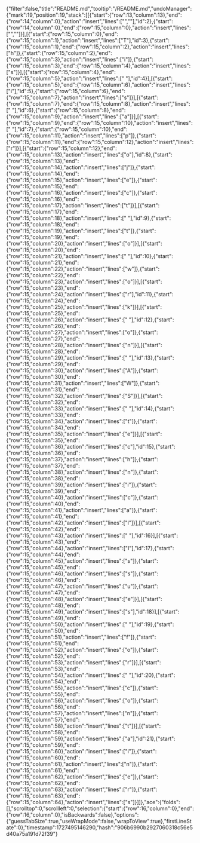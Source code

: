 {"filter":false,"title":"README.md","tooltip":"/README.md","undoManager":{"mark":19,"position":19,"stack":[[{"start":{"row":13,"column":13},"end":{"row":14,"column":0},"action":"insert","lines":["",""],"id":2},{"start":{"row":14,"column":0},"end":{"row":15,"column":0},"action":"insert","lines":["",""]}],[{"start":{"row":15,"column":0},"end":{"row":15,"column":1},"action":"insert","lines":["T"],"id":3},{"start":{"row":15,"column":1},"end":{"row":15,"column":2},"action":"insert","lines":["h"]},{"start":{"row":15,"column":2},"end":{"row":15,"column":3},"action":"insert","lines":["i"]},{"start":{"row":15,"column":3},"end":{"row":15,"column":4},"action":"insert","lines":["s"]}],[{"start":{"row":15,"column":4},"end":{"row":15,"column":5},"action":"insert","lines":[" "],"id":4}],[{"start":{"row":15,"column":5},"end":{"row":15,"column":6},"action":"insert","lines":["i"],"id":5},{"start":{"row":15,"column":6},"end":{"row":15,"column":7},"action":"insert","lines":["s"]}],[{"start":{"row":15,"column":7},"end":{"row":15,"column":8},"action":"insert","lines":[" "],"id":6},{"start":{"row":15,"column":8},"end":{"row":15,"column":9},"action":"insert","lines":["a"]}],[{"start":{"row":15,"column":9},"end":{"row":15,"column":10},"action":"insert","lines":[" "],"id":7},{"start":{"row":15,"column":10},"end":{"row":15,"column":11},"action":"insert","lines":["p"]},{"start":{"row":15,"column":11},"end":{"row":15,"column":12},"action":"insert","lines":["r"]}],[{"start":{"row":15,"column":12},"end":{"row":15,"column":13},"action":"insert","lines":["o"],"id":8},{"start":{"row":15,"column":13},"end":{"row":15,"column":14},"action":"insert","lines":["j"]},{"start":{"row":15,"column":14},"end":{"row":15,"column":15},"action":"insert","lines":["e"]},{"start":{"row":15,"column":15},"end":{"row":15,"column":16},"action":"insert","lines":["c"]},{"start":{"row":15,"column":16},"end":{"row":15,"column":17},"action":"insert","lines":["t"]}],[{"start":{"row":15,"column":17},"end":{"row":15,"column":18},"action":"insert","lines":[" "],"id":9},{"start":{"row":15,"column":18},"end":{"row":15,"column":19},"action":"insert","lines":["t"]},{"start":{"row":15,"column":19},"end":{"row":15,"column":20},"action":"insert","lines":["o"]}],[{"start":{"row":15,"column":20},"end":{"row":15,"column":21},"action":"insert","lines":[" "],"id":10},{"start":{"row":15,"column":21},"end":{"row":15,"column":22},"action":"insert","lines":["w"]},{"start":{"row":15,"column":22},"end":{"row":15,"column":23},"action":"insert","lines":["o"]}],[{"start":{"row":15,"column":23},"end":{"row":15,"column":24},"action":"insert","lines":["r"],"id":11},{"start":{"row":15,"column":24},"end":{"row":15,"column":25},"action":"insert","lines":["k"]}],[{"start":{"row":15,"column":25},"end":{"row":15,"column":26},"action":"insert","lines":[" "],"id":12},{"start":{"row":15,"column":26},"end":{"row":15,"column":27},"action":"insert","lines":["o"]},{"start":{"row":15,"column":27},"end":{"row":15,"column":28},"action":"insert","lines":["n"]}],[{"start":{"row":15,"column":28},"end":{"row":15,"column":29},"action":"insert","lines":[" "],"id":13},{"start":{"row":15,"column":29},"end":{"row":15,"column":30},"action":"insert","lines":["A"]},{"start":{"row":15,"column":30},"end":{"row":15,"column":31},"action":"insert","lines":["W"]},{"start":{"row":15,"column":31},"end":{"row":15,"column":32},"action":"insert","lines":["S"]}],[{"start":{"row":15,"column":32},"end":{"row":15,"column":33},"action":"insert","lines":[" "],"id":14},{"start":{"row":15,"column":33},"end":{"row":15,"column":34},"action":"insert","lines":["t"]},{"start":{"row":15,"column":34},"end":{"row":15,"column":35},"action":"insert","lines":["e"]}],[{"start":{"row":15,"column":35},"end":{"row":15,"column":36},"action":"insert","lines":["c"],"id":15},{"start":{"row":15,"column":36},"end":{"row":15,"column":37},"action":"insert","lines":["h"]},{"start":{"row":15,"column":37},"end":{"row":15,"column":38},"action":"insert","lines":["n"]},{"start":{"row":15,"column":38},"end":{"row":15,"column":39},"action":"insert","lines":["i"]},{"start":{"row":15,"column":39},"end":{"row":15,"column":40},"action":"insert","lines":["c"]},{"start":{"row":15,"column":40},"end":{"row":15,"column":41},"action":"insert","lines":["a"]},{"start":{"row":15,"column":41},"end":{"row":15,"column":42},"action":"insert","lines":["l"]}],[{"start":{"row":15,"column":42},"end":{"row":15,"column":43},"action":"insert","lines":[" "],"id":16}],[{"start":{"row":15,"column":43},"end":{"row":15,"column":44},"action":"insert","lines":["I"],"id":17},{"start":{"row":15,"column":44},"end":{"row":15,"column":45},"action":"insert","lines":["s"]},{"start":{"row":15,"column":45},"end":{"row":15,"column":46},"action":"insert","lines":["s"]},{"start":{"row":15,"column":46},"end":{"row":15,"column":47},"action":"insert","lines":["u"]},{"start":{"row":15,"column":47},"end":{"row":15,"column":48},"action":"insert","lines":["e"]}],[{"start":{"row":15,"column":48},"end":{"row":15,"column":49},"action":"insert","lines":["s"],"id":18}],[{"start":{"row":15,"column":49},"end":{"row":15,"column":50},"action":"insert","lines":[" "],"id":19},{"start":{"row":15,"column":50},"end":{"row":15,"column":51},"action":"insert","lines":["f"]},{"start":{"row":15,"column":51},"end":{"row":15,"column":52},"action":"insert","lines":["o"]},{"start":{"row":15,"column":52},"end":{"row":15,"column":53},"action":"insert","lines":["r"]}],[{"start":{"row":15,"column":53},"end":{"row":15,"column":54},"action":"insert","lines":[" "],"id":20},{"start":{"row":15,"column":54},"end":{"row":15,"column":55},"action":"insert","lines":["c"]},{"start":{"row":15,"column":55},"end":{"row":15,"column":56},"action":"insert","lines":["o"]},{"start":{"row":15,"column":56},"end":{"row":15,"column":57},"action":"insert","lines":["n"]},{"start":{"row":15,"column":57},"end":{"row":15,"column":58},"action":"insert","lines":["t"]}],[{"start":{"row":15,"column":58},"end":{"row":15,"column":59},"action":"insert","lines":["a"],"id":21},{"start":{"row":15,"column":59},"end":{"row":15,"column":60},"action":"insert","lines":["i"]},{"start":{"row":15,"column":60},"end":{"row":15,"column":61},"action":"insert","lines":["n"]},{"start":{"row":15,"column":61},"end":{"row":15,"column":62},"action":"insert","lines":["e"]},{"start":{"row":15,"column":62},"end":{"row":15,"column":63},"action":"insert","lines":["r"]},{"start":{"row":15,"column":63},"end":{"row":15,"column":64},"action":"insert","lines":["s"]}]]},"ace":{"folds":[],"scrolltop":0,"scrollleft":0,"selection":{"start":{"row":16,"column":0},"end":{"row":16,"column":0},"isBackwards":false},"options":{"guessTabSize":true,"useWrapMode":false,"wrapToView":true},"firstLineState":0},"timestamp":1727495146290,"hash":"906b6990b2927060318c56e5d40a75a191d72f39"}